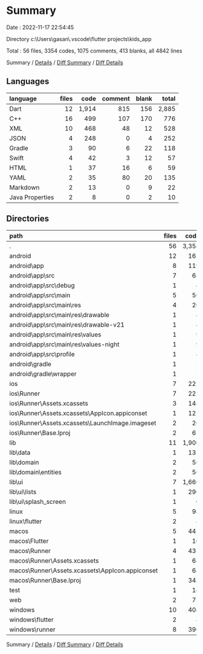# Summary

Date : 2022-11-17 22:54:45

Directory c:\\Users\\gasan\\.vscode\\flutter projects\\kids_app

Total : 56 files,  3354 codes, 1075 comments, 413 blanks, all 4842 lines

Summary / [Details](details.md) / [Diff Summary](diff.md) / [Diff Details](diff-details.md)

## Languages
| language | files | code | comment | blank | total |
| :--- | ---: | ---: | ---: | ---: | ---: |
| Dart | 12 | 1,914 | 815 | 156 | 2,885 |
| C++ | 16 | 499 | 107 | 170 | 776 |
| XML | 10 | 468 | 48 | 12 | 528 |
| JSON | 4 | 248 | 0 | 4 | 252 |
| Gradle | 3 | 90 | 6 | 22 | 118 |
| Swift | 4 | 42 | 3 | 12 | 57 |
| HTML | 1 | 37 | 16 | 6 | 59 |
| YAML | 2 | 35 | 80 | 20 | 135 |
| Markdown | 2 | 13 | 0 | 9 | 22 |
| Java Properties | 2 | 8 | 0 | 2 | 10 |

## Directories
| path | files | code | comment | blank | total |
| :--- | ---: | ---: | ---: | ---: | ---: |
| . | 56 | 3,354 | 1,075 | 413 | 4,842 |
| android | 12 | 162 | 52 | 33 | 247 |
| android\\app | 8 | 119 | 52 | 22 | 193 |
| android\\app\\src | 7 | 64 | 46 | 9 | 119 |
| android\\app\\src\\debug | 1 | 4 | 4 | 1 | 9 |
| android\\app\\src\\main | 5 | 56 | 38 | 7 | 101 |
| android\\app\\src\\main\\res | 4 | 26 | 32 | 6 | 64 |
| android\\app\\src\\main\\res\\drawable | 1 | 4 | 7 | 2 | 13 |
| android\\app\\src\\main\\res\\drawable-v21 | 1 | 4 | 7 | 2 | 13 |
| android\\app\\src\\main\\res\\values | 1 | 9 | 9 | 1 | 19 |
| android\\app\\src\\main\\res\\values-night | 1 | 9 | 9 | 1 | 19 |
| android\\app\\src\\profile | 1 | 4 | 4 | 1 | 9 |
| android\\gradle | 1 | 5 | 0 | 1 | 6 |
| android\\gradle\\wrapper | 1 | 5 | 0 | 1 | 6 |
| ios | 7 | 222 | 2 | 9 | 233 |
| ios\\Runner | 7 | 222 | 2 | 9 | 233 |
| ios\\Runner\\Assets.xcassets | 3 | 148 | 0 | 4 | 152 |
| ios\\Runner\\Assets.xcassets\\AppIcon.appiconset | 1 | 122 | 0 | 1 | 123 |
| ios\\Runner\\Assets.xcassets\\LaunchImage.imageset | 2 | 26 | 0 | 3 | 29 |
| ios\\Runner\\Base.lproj | 2 | 61 | 2 | 2 | 65 |
| lib | 11 | 1,900 | 805 | 149 | 2,854 |
| lib\\data | 1 | 131 | 299 | 39 | 469 |
| lib\\domain | 2 | 56 | 4 | 12 | 72 |
| lib\\domain\\entities | 2 | 56 | 4 | 12 | 72 |
| lib\\ui | 7 | 1,660 | 500 | 94 | 2,254 |
| lib\\ui\\lists | 1 | 296 | 129 | 15 | 440 |
| lib\\ui\\splash_screen | 1 | 0 | 72 | 12 | 84 |
| linux | 5 | 94 | 27 | 38 | 159 |
| linux\\flutter | 2 | 8 | 9 | 11 | 28 |
| macos | 5 | 441 | 3 | 12 | 456 |
| macos\\Flutter | 1 | 10 | 3 | 4 | 17 |
| macos\\Runner | 4 | 431 | 0 | 8 | 439 |
| macos\\Runner\\Assets.xcassets | 1 | 68 | 0 | 1 | 69 |
| macos\\Runner\\Assets.xcassets\\AppIcon.appiconset | 1 | 68 | 0 | 1 | 69 |
| macos\\Runner\\Base.lproj | 1 | 343 | 0 | 1 | 344 |
| test | 1 | 14 | 10 | 7 | 31 |
| web | 2 | 72 | 16 | 7 | 95 |
| windows | 10 | 404 | 80 | 131 | 615 |
| windows\\flutter | 2 | 8 | 9 | 11 | 28 |
| windows\\runner | 8 | 396 | 71 | 120 | 587 |

Summary / [Details](details.md) / [Diff Summary](diff.md) / [Diff Details](diff-details.md)